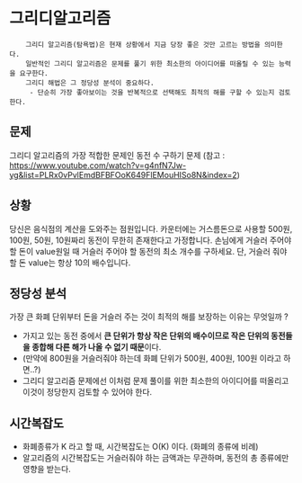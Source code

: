 # 그리디알고리즘

```
    그리디 알고리즘(탐욕법)은 현재 상황에서 지금 당장 좋은 것만 고르는 방법을 의미한다.
    일반적인 그리디 알고리즘은 문제를 풀기 위한 최소한의 아이디어를 떠올릴 수 있는 능력을 요구한다.
    그리디 해법은 그 정당성 분석이 중요하다.
     - 단순히 가장 좋아보이는 것을 반복적으로 선택해도 최적의 해를 구할 수 있는지 검토한다.
```

## 문제

그리디 알고리즘의 가장 적합한 문제인 동전 수 구하기 문제
(참고 : https://www.youtube.com/watch?v=g4nfN7Jw-yg&list=PLRx0vPvlEmdBFBFOoK649FlEMouHISo8N&index=2)

## 상황

당신은 음식점의 계산을 도와주는 점원입니다.
카운터에는 거스름돈으로 사용할 500원, 100원, 50원, 10원짜리 동전이 무한히 존재한다고 가정합니다.
손님에게 거슬러 주어야 할 돈이 value원일 때 거슬러 주어야 할 동전의 최소 개수를 구하세요.
단, 거슬러 줘야 할 돈 value는 항상 10의 배수입니다.

## 정당성 분석

가장 큰 화폐 단위부터 돈을 거슬러 주는 것이 최적의 해를 보장하는 이유는 무엇일까 ?

-   가지고 있는 동전 중에서 <b>큰 단위가 항상 작은 단위의 배수이므로 작은 단위의 동전들을 종합해 다른 해가 나올 수 없기 때문</b>이다.
-   (만약에 800원을 거슬러줘야 하는데 화폐 단위가 500원, 400원, 100원 이라고 하면..?)
-   그리디 알고리즘 문제에선 이처럼 문제 풀이를 위한 최소한의 아이디어를 떠올리고 이것이 정당한지 검토할 수 있어야 한다.

## 시간복잡도

-   화폐종류가 K 라고 할 때, 시간복잡도는 O(K) 이다. (화폐의 종류에 비례)
-   알고리즘의 시간복잡도는 거슬러줘야 하는 금액과는 무관하며, 동전의 총 종류에만 영향을 받는다.
